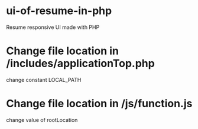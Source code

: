 # ui-of-resume-in-php
Resume responsive UI made with PHP

# Change file location in /includes/applicationTop.php
change constant LOCAL_PATH

# Change file location in /js/function.js
change value of rootLocation


